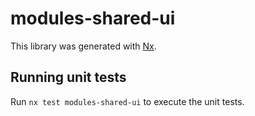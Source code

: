 # modules-shared-ui

This library was generated with [Nx](https://nx.dev).

## Running unit tests

Run `nx test modules-shared-ui` to execute the unit tests.
